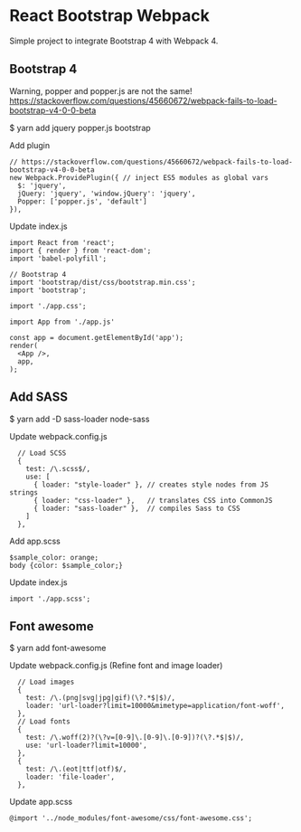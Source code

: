# React Bootstrap Webpack

Simple project to integrate Bootstrap 4 with Webpack 4.

## Bootstrap 4

Warning, popper and popper.js are not the same!
https://stackoverflow.com/questions/45660672/webpack-fails-to-load-bootstrap-v4-0-0-beta

$ yarn add jquery popper.js bootstrap

Add plugin 

    // https://stackoverflow.com/questions/45660672/webpack-fails-to-load-bootstrap-v4-0-0-beta
    new Webpack.ProvidePlugin({ // inject ES5 modules as global vars
      $: 'jquery',
      jQuery: 'jquery', 'window.jQuery': 'jquery',
      Popper: ['popper.js', 'default']
    }),

Update index.js

    import React from 'react';
    import { render } from 'react-dom';
    import 'babel-polyfill';
    
    // Bootstrap 4
    import 'bootstrap/dist/css/bootstrap.min.css';
    import 'bootstrap';
    
    import './app.css';
    
    import App from './app.js'
    
    const app = document.getElementById('app');
    render(
      <App />,
      app,
    );

## Add SASS

$ yarn add -D sass-loader node-sass

Update webpack.config.js

      // Load SCSS
      {
        test: /\.scss$/,
        use: [
          { loader: "style-loader" }, // creates style nodes from JS strings
          { loader: "css-loader" },   // translates CSS into CommonJS
          { loader: "sass-loader" },  // compiles Sass to CSS
        ]
      },

Add app.scss

    $sample_color: orange;
    body {color: $sample_color;}

Update index.js

    import './app.scss';


## Font awesome

$ yarn add font-awesome

Update webpack.config.js (Refine font and image loader)

      // Load images
      {
        test: /\.(png|svg|jpg|gif)(\?.*$|$)/,
        loader: 'url-loader?limit=10000&mimetype=application/font-woff',
      },
      // Load fonts
      {
        test: /\.woff(2)?(\?v=[0-9]\.[0-9]\.[0-9])?(\?.*$|$)/,
        use: 'url-loader?limit=10000',
      },
      {
        test: /\.(eot|ttf|otf)$/,
        loader: 'file-loader',
      },

Update app.scss

    @import '../node_modules/font-awesome/css/font-awesome.css';

